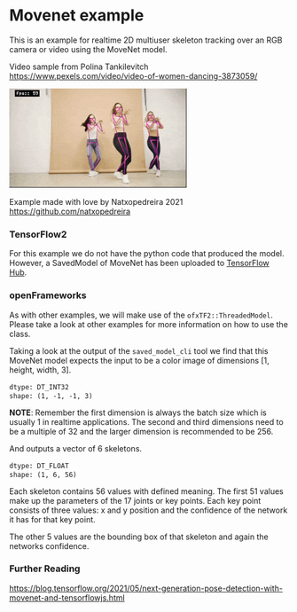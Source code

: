 # Movenet example
This is an example for realtime 2D multiuser skeleton tracking over an RGB camera or video using the MoveNet model.

Video sample from Polina Tankilevitch  
https://www.pexels.com/video/video-of-women-dancing-3873059/


![](../media/movenet.gif)


Example made with love by Natxopedreira 2021  
https://github.com/natxopedreira


### TensorFlow2 
For this example we do not have the python code that produced the model. However, a SavedModel of MoveNet has been uploaded to [TensorFlow Hub](https://tfhub.dev).

### openFrameworks
As with other examples, we will make use of the `ofxTF2::ThreadedModel`. Please take a look at other examples for more information on how to use the class.

Taking a look at the output of the `saved_model_cli` tool we find that this MoveNet model expects the input to be a color image of dimensions [1, height, width, 3].
```shell
dtype: DT_INT32
shape: (1, -1, -1, 3)
```
__NOTE__: Remember the first dimension is always the batch size which is usually 1 in realtime applications. The second and third dimensions need to be a multiple of 32 and the larger dimension is recommended to be 256.

And outputs a vector of 6 skeletons.
```shell
dtype: DT_FLOAT
shape: (1, 6, 56)
```
Each skeleton contains 56 values with defined meaning. The first 51 values make up the parameters of the 17 joints or key points.
Each key point consists of three values: x and y position and the confidence of the network it has for that key point.

The other 5 values are the bounding box of that skeleton and again the networks confidence.


### Further Reading
https://blog.tensorflow.org/2021/05/next-generation-pose-detection-with-movenet-and-tensorflowjs.html